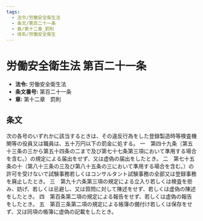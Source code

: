 ```yaml
---
tags:
  - 法令/労働安全衛生法
  - 条文/第百二十一条
  - 章/第十二章_罰則
  - 体系/労働安全衛生
---
```

# 労働安全衛生法 第百二十一条

- **法令:** 労働安全衛生法
- **条文番号:** 第百二十一条
- **章:** 第十二章　罰則

## 条文
次の各号のいずれかに該当するときは、その違反行為をした登録製造時等検査機関等の役員又は職員は、五十万円以下の罰金に処する。
一　第四十九条（第五十三条の三から第五十四条の二まで及び第七十七条第三項において準用する場合を含む。）の規定による届出をせず、又は虚偽の届出をしたとき。
二　第七十五条の十（第八十三条の三及び第八十五条の三において準用する場合を含む。）の許可を受けないで試験事務若しくはコンサルタント試験事務の全部又は登録事務を廃止したとき。
三　第九十六条第三項の規定による立入り若しくは検査を拒み、妨げ、若しくは忌避し、又は質問に対して陳述をせず、若しくは虚偽の陳述をしたとき。
四　第百条第二項の規定による報告をせず、若しくは虚偽の報告をしたとき。
五　第百三条第二項の規定による帳簿の備付け若しくは保存をせず、又は同項の帳簿に虚偽の記載をしたとき。

